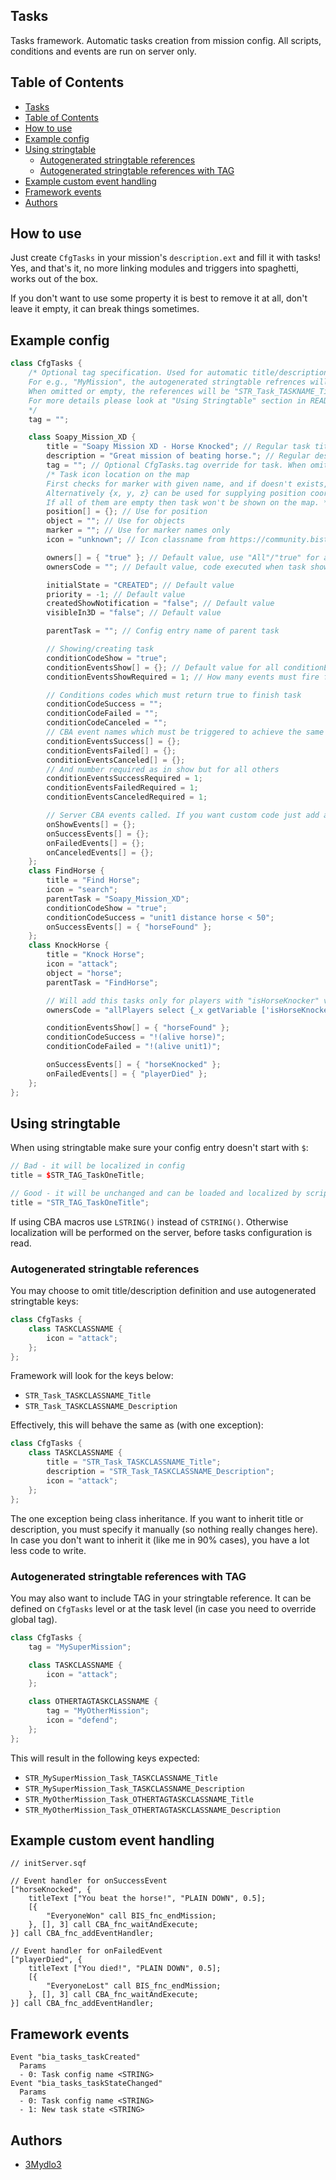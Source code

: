 ## Tasks

Tasks framework. Automatic tasks creation from mission config. All scripts, conditions and events are run on server only.

## Table of Contents

- [Tasks](#tasks)
- [Table of Contents](#table-of-contents)
- [How to use](#how-to-use)
- [Example config](#example-config)
- [Using stringtable](#using-stringtable)
  - [Autogenerated stringtable references](#autogenerated-stringtable-references)
  - [Autogenerated stringtable references with TAG](#autogenerated-stringtable-references-with-tag)
- [Example custom event handling](#example-custom-event-handling)
- [Framework events](#framework-events)
- [Authors](#authors)

## How to use

Just create `CfgTasks` in your mission's `description.ext` and fill it with tasks! Yes, and that's it, no more linking modules and triggers into spaghetti, works out of the box.

If you don't want to use some property it is best to remove it at all, don't leave it empty, it can break things sometimes.

## Example config

```hpp
class CfgTasks {
    /* Optional tag specification. Used for automatic title/description stringtable references.
    For e.g., "MyMission", the autogenerated stringtable refrences will be "STR_MyMission_Task_TASKNAME_Title" and "STR_MyMission_Task_TASKNAME_Description".
    When omitted or empty, the references will be "STR_Task_TASKNAME_Title" and "STR_Task_TASKNAME_Description".
    For more details please look at "Using Stringtable" section in README.
    */
    tag = "";

    class Soapy_Mission_XD {
        title = "Soapy Mission XD - Horse Knocked"; // Regular task title
        description = "Great mission of beating horse."; // Regular description. Cannot use linebreaks (enters), if needed use stringtable.
        tag = ""; // Optional CfgTasks.tag override for task. When omitted, fallback to global tag will be performed. If defined as empty, global tag will be ignored.
        /* Task icon location on the map
        First checks for marker with given name, and if doesn't exists, checks for object in mission namespace.
        Alternatively {x, y, z} can be used for supplying position coordinates.
        If all of them are empty then task won't be shown on the map. */
        position[] = {}; // Use for position
        object = ""; // Use for objects
        marker = ""; // Use for marker names only
        icon = "unknown"; // Icon classname from https://community.bistudio.com/wiki/Arma_3:_Task_Framework#Task_icons

        owners[] = { "true" }; // Default value, use "All"/"true" for all playable units
        ownersCode = ""; // Default value, code executed when task show conditions apply, returned value overwrites 'owners', ignored if returns nil

        initialState = "CREATED"; // Default value
        priority = -1; // Default value
        createdShowNotification = "false"; // Default value
        visibleIn3D = "false"; // Default value

        parentTask = ""; // Config entry name of parent task

        // Showing/creating task
        conditionCodeShow = "true";
        conditionEventsShow[] = {}; // Default value for all conditionEvents*[] is equal to [] which is {} in config
        conditionEventsShowRequired = 1; // How many events must fire for events condition to be met

        // Conditions codes which must return true to finish task
        conditionCodeSuccess = "";
        conditionCodeFailed = "";
        conditionCodeCanceled = "";
        // CBA event names which must be triggered to achieve the same as above
        conditionEventsSuccess[] = {};
        conditionEventsFailed[] = {};
        conditionEventsCanceled[] = {};
        // And number required as in show but for all others
        conditionEventsSuccessRequired = 1;
        conditionEventsFailedRequired = 1;
        conditionEventsCanceledRequired = 1;

        // Server CBA events called. If you want custom code just add appropriate CBA EH on server.
        onShowEvents[] = {};
        onSuccessEvents[] = {};
        onFailedEvents[] = {};
        onCanceledEvents[] = {};
    };
    class FindHorse {
        title = "Find Horse";
        icon = "search";
        parentTask = "Soapy_Mission_XD";
        conditionCodeShow = "true";
        conditionCodeSuccess = "unit1 distance horse < 50";
        onSuccessEvents[] = { "horseFound" };
    };
    class KnockHorse {
        title = "Knock Horse";
        icon = "attack";
        object = "horse";
        parentTask = "FindHorse";

        // Will add this tasks only for players with "isHorseKnocker" variable set to true
        ownersCode = "allPlayers select {_x getVariable ['isHorseKnocker', false]}";

        conditionEventsShow[] = { "horseFound" };
        conditionCodeSuccess = "!(alive horse)";
        conditionCodeFailed = "!(alive unit1)";

        onSuccessEvents[] = { "horseKnocked" };
        onFailedEvents[] = { "playerDied" };
    };
};
```

## Using stringtable

When using stringtable make sure your config entry doesn't start with `$`:

```hpp
// Bad - it will be localized in config
title = $STR_TAG_TaskOneTitle;

// Good - it will be unchanged and can be loaded and localized by scripts
title = "STR_TAG_TaskOneTitle";
```

If using CBA macros use `LSTRING()` instead of `CSTRING()`. Otherwise localization will be performed on the server, before tasks configuration is read.

### Autogenerated stringtable references

You may choose to omit title/description definition and use autogenerated stringtable keys:

```hpp
class CfgTasks {
    class TASKCLASSNAME {
        icon = "attack";
    };
};
```

Framework will look for the keys below:

- `STR_Task_TASKCLASSNAME_Title`
- `STR_Task_TASKCLASSNAME_Description`

Effectively, this will behave the same as (with one exception):

```hpp
class CfgTasks {
    class TASKCLASSNAME {
        title = "STR_Task_TASKCLASSNAME_Title";
        description = "STR_Task_TASKCLASSNAME_Description";
        icon = "attack";
    };
};
```

The one exception being class inheritance. If you want to inherit title or description, you must specify it manually (so nothing really changes here). In case you don't want to inherit it (like me in 90% cases), you have a lot less code to write.

### Autogenerated stringtable references with TAG

You may also want to include TAG in your stringtable reference. It can be defined on `CfgTasks` level or at the task level (in case you need to override global tag).

```hpp
class CfgTasks {
    tag = "MySuperMission";

    class TASKCLASSNAME {
        icon = "attack";
    };

    class OTHERTAGTASKCLASSNAME {
        tag = "MyOtherMission";
        icon = "defend";
    };
};
```

This will result in the following keys expected:

- `STR_MySuperMission_Task_TASKCLASSNAME_Title`
- `STR_MySuperMission_Task_TASKCLASSNAME_Description`
- `STR_MyOtherMission_Task_OTHERTAGTASKCLASSNAME_Title`
- `STR_MyOtherMission_Task_OTHERTAGTASKCLASSNAME_Description`

## Example custom event handling

```SQF
// initServer.sqf

// Event handler for onSuccessEvent
["horseKnocked", {
    titleText ["You beat the horse!", "PLAIN DOWN", 0.5];
    [{
        "EveryoneWon" call BIS_fnc_endMission;
    }, [], 3] call CBA_fnc_waitAndExecute;
}] call CBA_fnc_addEventHandler;

// Event handler for onFailedEvent
["playerDied", {
    titleText ["You died!", "PLAIN DOWN", 0.5];
    [{
        "EveryoneLost" call BIS_fnc_endMission;
    }, [], 3] call CBA_fnc_waitAndExecute;
}] call CBA_fnc_addEventHandler;
```

## Framework events

```
Event "bia_tasks_taskCreated"
  Params
  - 0: Task config name <STRING>
Event "bia_tasks_taskStateChanged"
  Params
  - 0: Task config name <STRING>
  - 1: New task state <STRING>
```

## Authors

- [3Mydlo3](http://github.com/3Mydlo3)
